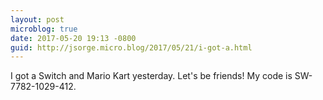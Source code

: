 ```yaml
---
layout: post
microblog: true
date: 2017-05-20 19:13 -0800
guid: http://jsorge.micro.blog/2017/05/21/i-got-a.html
---
```

I got a Switch and Mario Kart yesterday. Let's be friends! My code is SW-7782-1029-412.
